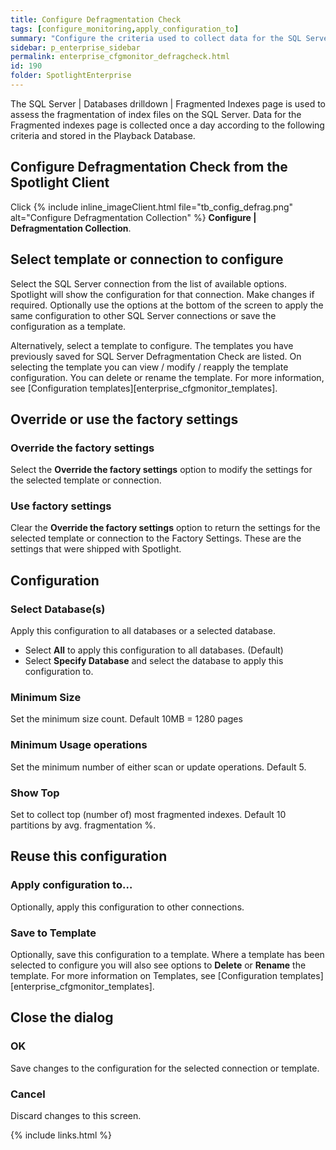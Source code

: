 ```yaml
---
title: Configure Defragmentation Check
tags: [configure_monitoring,apply_configuration_to]
summary: "Configure the criteria used to collect data for the SQL Server | Databases drilldown | Fragmented indexes page"
sidebar: p_enterprise_sidebar
permalink: enterprise_cfgmonitor_defragcheck.html
id: 190
folder: SpotlightEnterprise
---
```



The SQL Server \| Databases drilldown \| Fragmented Indexes page is used to assess the fragmentation of index files on the SQL Server. Data for the Fragmented indexes page is collected once a day according to the following criteria and stored in the Playback Database.

## Configure Defragmentation Check from the Spotlight Client

Click {% include inline_imageClient.html file="tb_config_defrag.png" alt="Configure Defragmentation Collection" %} **Configure \| Defragmentation Collection**.

## Select template or connection to configure

Select the SQL Server connection from the list of available options. Spotlight will show the configuration for that connection. Make changes if required. Optionally use the options at the bottom of the screen to apply the same configuration to other SQL Server connections or save the configuration as a template.

Alternatively, select a template to configure. The templates you have previously saved for SQL Server Defragmentation Check are listed. On selecting the template you can view / modify / reapply the template configuration. You can delete or rename the template. For more information, see [Configuration templates][enterprise_cfgmonitor_templates].

## Override or use the factory settings

### Override the factory settings

Select the **Override the factory settings** option to modify the settings for the selected template or connection.

### Use factory settings

Clear the **Override the factory settings** option to return the settings for the selected template or connection to the Factory Settings. These are the settings that were shipped with Spotlight.


## Configuration

### Select Database(s)
Apply this configuration to all databases or a selected database.

* Select **All** to apply this configuration to all databases. (Default)
* Select **Specify Database** and select the database to apply this configuration to.

### Minimum Size
Set the minimum size count. Default 10MB = 1280 pages

### Minimum Usage operations
Set the minimum number of either scan or update operations. Default 5.

### Show Top
Set to collect top (number of) most fragmented indexes. Default 10 partitions by avg. fragmentation %.

## Reuse this configuration

### Apply configuration to…  

Optionally, apply this configuration to other connections.

### Save to Template  

Optionally, save this configuration to a template. Where a template has been selected to configure you will also see options to **Delete** or **Rename** the template. For more information on Templates, see [Configuration templates][enterprise_cfgmonitor_templates].


## Close the dialog

### OK

Save changes to the configuration for the selected connection or template.

### Cancel

Discard changes to this screen.


{% include links.html %}
